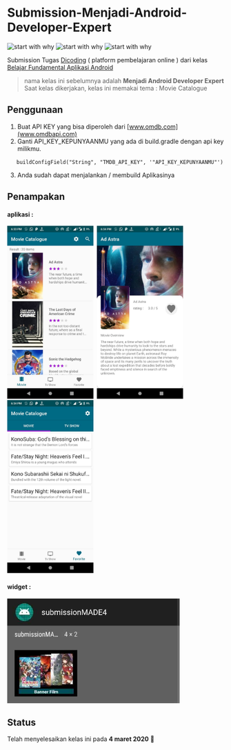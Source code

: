 # Submission-Menjadi-Android-Developer-Expert
![start with why](https://img.shields.io/badge/OS-Android-brightgreen)
![start with why](https://img.shields.io/badge/build-gradle-brightgreen)
![start with why](https://img.shields.io/badge/minSDK-21-brightgreen)


Submission Tugas [Dicoding](https://www.dicoding.com/) ( platform pembelajaran online )
dari kelas [Belajar Fundamental Aplikasi Android](https://www.dicoding.com/academies/14)
> nama kelas ini sebelumnya adalah **Menjadi Android Developer Expert**
Saat kelas dikerjakan, kelas ini memakai tema : Movie Catalogue

## Penggunaan
1. Buat API KEY yang bisa diperoleh dari [www.omdb.com](www.omdbapi.com)
2. Ganti API_KEY_KEPUNYAANMU yang ada di build.gradle dengan api key milikmu.
```
   buildConfigField("String", "TMDB_API_KEY", '"API_KEY_KEPUNYAANMU"')
```
3. Anda sudah dapat menjalankan / membuild Aplikasinya

## Penampakan
#### aplikasi : <br>
<img  width="200" src="https://github.com/komangss/Submission-Menjadi-Android-Developer-Expert/blob/master/screenshot/WhatsApp Image 2020-06-11 at 6.35.25 PM.jpeg">&nbsp;
<img  width="200" src="https://github.com/komangss/Submission-Menjadi-Android-Developer-Expert/blob/master/screenshot/WhatsApp Image 2020-06-11 at 6.35.26 PM.jpeg">&nbsp;
<img  width="200" src="https://github.com/komangss/Submission-Menjadi-Android-Developer-Expert/blob/master/screenshot/WhatsApp Image 2020-06-11 at 6.35.26 PM (1).jpeg">&nbsp;
<br>
#### widget : <br>
<img  width="400" src="https://github.com/komangss/Submission-Menjadi-Android-Developer-Expert/blob/master/screenshot/WhatsApp Image 2020-06-11 at 6.37.40 PM (1).jpeg">&nbsp;


## Status
Telah menyelesaikan kelas ini pada **4 maret 2020** :tada:
